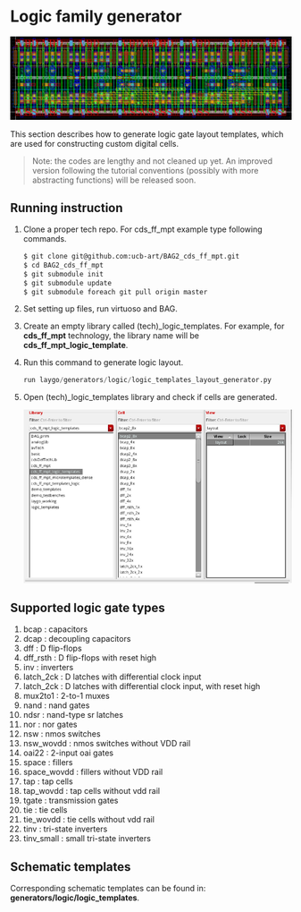 # Logic family generator

![logic](images/logic.png)

This section describes how to generate logic gate layout templates,
which are used for constructing custom digital cells.

>Note: the codes are lengthy and not cleaned up yet. An improved 
 version following the tutorial conventions (possibly with more 
abstracting functions) will be released soon.

## Running instruction
1. Clone a proper tech repo. For cds_ff_mpt example type following
commands.

    ```
    $ git clone git@github.com:ucb-art/BAG2_cds_ff_mpt.git
    $ cd BAG2_cds_ff_mpt
    $ git submodule init
    $ git submodule update
    $ git submodule foreach git pull origin master
    ```

2. Set setting up files, run virtuoso and BAG.

3. Create an empty library called (tech)_logic_templates. For
example, for **cds_ff_mpt** technology, the library name will be
**cds_ff_mpt_logic_template**.

4. Run this command to generate logic layout.

    ```python
    run laygo/generators/logic/logic_templates_layout_generator.py
    ```

5. Open (tech)_logic_templates library and check if cells are
generated.

    ![logic_lib](images/logic_lib.png)

## Supported logic gate types

1. bcap : capacitors
2. dcap : decoupling capacitors
3. dff : D flip-flops
4. dff_rsth : D flip-flops with reset high
5. inv : inverters
6. latch_2ck : D latches with differential clock input
7. latch_2ck : D latches with differential clock input, with reset high
8. mux2to1 : 2-to-1 muxes
9. nand : nand gates
10. ndsr : nand-type sr latches
11. nor : nor gates
12. nsw : nmos switches
13. nsw_wovdd : nmos switches without VDD rail
14. oai22 : 2-input oai gates
15. space : fillers
16. space_wovdd : fillers without VDD rail
17. tap : tap cells
18. tap_wovdd : tap cells without vdd rail
19. tgate : transmission gates
20. tie : tie cells
21. tie_wovdd : tie cells without vdd rail
22. tinv : tri-state inverters
23. tinv_small : small tri-state inverters

## Schematic templates

Corresponding schematic templates can be found in:
**generators/logic/logic_templates**.
